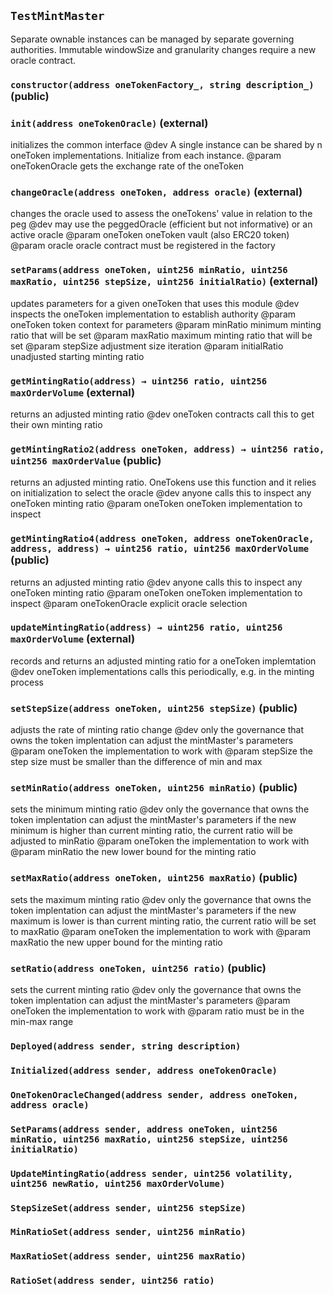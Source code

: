 ## `TestMintMaster`

Separate ownable instances can be managed by separate governing authorities.
Immutable windowSize and granularity changes require a new oracle contract.




### `constructor(address oneTokenFactory_, string description_)` (public)





### `init(address oneTokenOracle)` (external)

initializes the common interface 
     @dev A single instance can be shared by n oneToken implementations. Initialize from each instance. 
     @param oneTokenOracle gets the exchange rate of the oneToken



### `changeOracle(address oneToken, address oracle)` (external)

changes the oracle used to assess the oneTokens' value in relation to the peg
     @dev may use the peggedOracle (efficient but not informative) or an active oracle 
     @param oneToken oneToken vault (also ERC20 token)
     @param oracle oracle contract must be registered in the factory



### `setParams(address oneToken, uint256 minRatio, uint256 maxRatio, uint256 stepSize, uint256 initialRatio)` (external)

updates parameters for a given oneToken that uses this module
     @dev inspects the oneToken implementation to establish authority
     @param oneToken token context for parameters
     @param minRatio minimum minting ratio that will be set
     @param maxRatio maximum minting ratio that will be set
     @param stepSize adjustment size iteration
     @param initialRatio unadjusted starting minting ratio



### `getMintingRatio(address) → uint256 ratio, uint256 maxOrderVolume` (external)

returns an adjusted minting ratio
     @dev oneToken contracts call this to get their own minting ratio



### `getMintingRatio2(address oneToken, address) → uint256 ratio, uint256 maxOrderValue` (public)

returns an adjusted minting ratio. OneTokens use this function and it relies on initialization to select the oracle
     @dev anyone calls this to inspect any oneToken minting ratio
     @param oneToken oneToken implementation to inspect



### `getMintingRatio4(address oneToken, address oneTokenOracle, address, address) → uint256 ratio, uint256 maxOrderVolume` (public)

returns an adjusted minting ratio
     @dev anyone calls this to inspect any oneToken minting ratio
     @param oneToken oneToken implementation to inspect
     @param oneTokenOracle explicit oracle selection



### `updateMintingRatio(address) → uint256 ratio, uint256 maxOrderVolume` (external)

records and returns an adjusted minting ratio for a oneToken implemtation
     @dev oneToken implementations calls this periodically, e.g. in the minting process



### `setStepSize(address oneToken, uint256 stepSize)` (public)

adjusts the rate of minting ratio change
     @dev only the governance that owns the token implentation can adjust the mintMaster's parameters
     @param oneToken the implementation to work with
     @param stepSize the step size must be smaller than the difference of min and max



### `setMinRatio(address oneToken, uint256 minRatio)` (public)

sets the minimum minting ratio
     @dev only the governance that owns the token implentation can adjust the mintMaster's parameters
     if the new minimum is higher than current minting ratio, the current ratio will be adjusted to minRatio
     @param oneToken the implementation to work with
     @param minRatio the new lower bound for the minting ratio



### `setMaxRatio(address oneToken, uint256 maxRatio)` (public)

sets the maximum minting ratio
     @dev only the governance that owns the token implentation can adjust the mintMaster's parameters
     if the new maximum is lower is than current minting ratio, the current ratio will be set to maxRatio
     @param oneToken the implementation to work with
     @param maxRatio the new upper bound for the minting ratio



### `setRatio(address oneToken, uint256 ratio)` (public)

sets the current minting ratio
     @dev only the governance that owns the token implentation can adjust the mintMaster's parameters
     @param oneToken the implementation to work with
     @param ratio must be in the min-max range




### `Deployed(address sender, string description)`





### `Initialized(address sender, address oneTokenOracle)`





### `OneTokenOracleChanged(address sender, address oneToken, address oracle)`





### `SetParams(address sender, address oneToken, uint256 minRatio, uint256 maxRatio, uint256 stepSize, uint256 initialRatio)`





### `UpdateMintingRatio(address sender, uint256 volatility, uint256 newRatio, uint256 maxOrderVolume)`





### `StepSizeSet(address sender, uint256 stepSize)`





### `MinRatioSet(address sender, uint256 minRatio)`





### `MaxRatioSet(address sender, uint256 maxRatio)`





### `RatioSet(address sender, uint256 ratio)`





